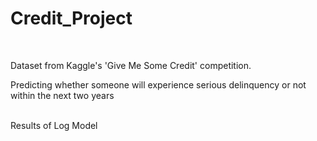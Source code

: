 # Credit_Project

<br/>




Dataset from Kaggle's 'Give Me Some Credit' competition.
<br/>






Predicting whether someone will experience serious delinquency or not within the next two years 

<br/> Results of Log Model
